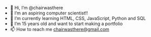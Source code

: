 - 👋 Hi, I’m @chairwasthere
- 👀 I’m an aspiring computer scientist!!
- 🌱 I’m currently learning HTML, CSS, JavaScript, Python and SQL
- 💞️ I’m 15 years old and want to start making a portfolio
- 📫 How to reach me chairwasthere@gmail.com

<!---
chairwasthere/chairwasthere is a ✨ special ✨ repository because its `README.md` (this file) appears on your GitHub profile.
You can click the Preview link to take a look at your changes.
--->
